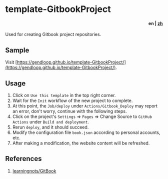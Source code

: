 # template-GitbookProject

<h4 align="right"><strong>en</strong> | <a href="https://github.com/gendloop/template-GitbookProject/blob/main/README_zh.md">zh</a></h4>

Used for creating Gitbook project repositories.

## Sample

Visit [https://gendloop.github.io/template-GitbookProject/](https://gendloop.github.io/template-GitbookProject/).

## Usage

1. Click on `Use this template` in the top right corner.
2. Wait for the `Init` workflow of the new project to complete.
3. At this point, the `Job/deploy` under `Actions/Gitbook_Deploy` may report an error, don't worry, continue with the following steps.
4. Click on the project's `Settings` => `Pages` => Change Source to `GitHub Actions` under `Build and deployment`.
5. Rerun `deploy`, and it should succeed.
6. Modify the configuration file `book.json` according to personal accounts, etc.
7. After making a modification, the website content will be refreshed.

## References

1. [learningnots/GitBook](https://www.yuque.com/gendloop/learningnotes/git-book)
